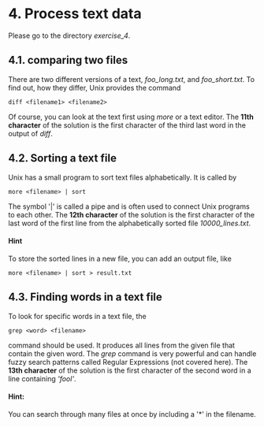 
# 4. Process text data
Please go to the directory *exercise_4*. 

## 4.1. comparing two files
There are two different versions of a text, *foo_long.txt*, and *foo_short.txt*. To find out, how they differ, Unix provides the command

    diff <filename1> <filename2>

Of course, you can look at the text first using *more* or a text editor. The **11th character** of the solution is the first character of the third last word in the output of *diff*.

## 4.2. Sorting a text file
Unix has a small program to sort text files alphabetically. It is called by

    more <filename> | sort

The symbol '|' is called a pipe and is often used to connect Unix programs to each other. The **12th character** of the solution is the first character of the last word of the first line from the alphabetically sorted file *10000_lines.txt*.

#### Hint
To store the sorted lines in a new file, you can add an output file, like 

    more <filename> | sort > result.txt

## 4.3. Finding words in a text file
To look for specific words in a text file, the

    grep <word> <filename>

command should be used. It produces all lines from the given file that contain the given word. The *grep* command is very powerful and can handle fuzzy search patterns called Regular Expressions (not covered here). The **13th character** of the solution is the first character of the second word in a line containing *'fool'*.

#### Hint:
You can search through many files at once by including a '&#42;' in the filename.

